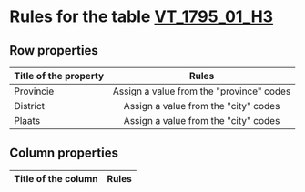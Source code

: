 # Rules for the table [VT_1795_01_H3](https://github.com/cgueret/DataDump/blob/master/xls-marked/VT_1795_01_H3_marked.xls?raw=true)
## Row properties
| Title of the property | Rules |
| --------------------- |:-----:|
| Provincie | Assign a value from the "province" codes |
| District | Assign a value from the "city" codes |
| Plaats | Assign a value from the "city" codes |
## Column properties
| Title of the column | Rules |
| --------------------- |:-----:|
